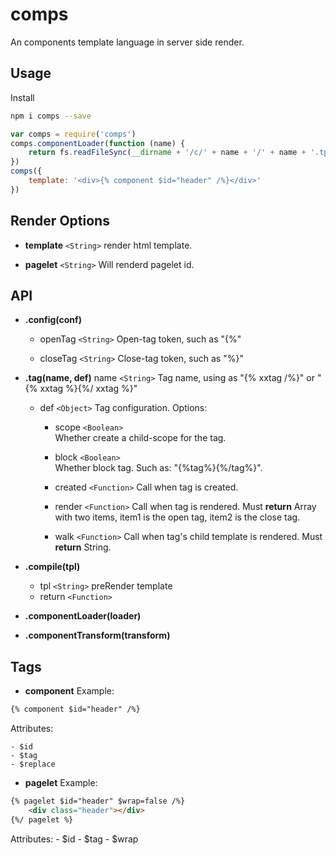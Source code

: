 # comps
An components template language in server side render.

## Usage

Install
```bash
npm i comps --save
```

```js
var comps = require('comps')
comps.componentLoader(function (name) {
    return fs.readFileSync(__dirname + '/c/' + name + '/' + name + '.tpl')
})
comps({
    template: '<div>{% component $id="header" /%}</div>'
})
```

## Render Options

- **template** `<String>`
    render html template.

- **pagelet** `<String>`
    Will renderd pagelet id.

## API

- **.config(conf)**
    * openTag `<String>` 
        Open-tag token, such as "{%"

    * closeTag `<String>` 
        Close-tag token, such as "%}"

- **.tag(name, def)**
    name `<String>`
        Tag name, using as "{% xxtag /%}" or "{% xxtag %}{%/ xxtag %}"

    * def `<Object>`
        Tag configuration. Options:
        
        - scope   `<Boolean>`  
            Whether create a child-scope for the tag.

        - block   `<Boolean>`  
            Whether block tag. Such as: "{%tag%}{%/tag%}".

        - created `<Function>` 
            Call when tag is created.

        - render  `<Function>` 
            Call when tag is rendered. Must **return** Array with two items, item1 is the open tag, item2 is the close tag. 

        - walk    `<Function>` 
            Call when tag's child template is rendered. Must **return** String.

- **.compile(tpl)**
    * tpl `<String>`
        preRender template
    * return `<Function>`

- **.componentLoader(loader)**

- **.componentTransform(transform)**

## Tags

- **component**
Example:

```html
{% component $id="header" /%}
```

Attributes:

    - $id
    - $tag
    - $replace

- **pagelet**
Example:

```html
{% pagelet $id="header" $wrap=false /%}
    <div class="header"></div>
{%/ pagelet %}
```

Attributes:
    - $id
    - $tag
    - $wrap